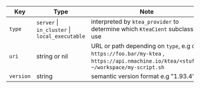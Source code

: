 | Key       | Type                                           | Note                                                                                                                            |
|-----------|------------------------------------------------|---------------------------------------------------------------------------------------------------------------------------------|
| `type`    | `server` \| `in_cluster` \| `local_executable` | interpreted by `ktea_provider` to determine which `KteaCient` subclass to use                                                   |
| `uri`     | string or nil                                  | URL or path depending on `type`, e.g or `https://foo.bar/my-ktea` , `https://api.nmachine.io/ktea/<stuff>`,  `~/workspace/my-script.sh` |
| `version` | string                                         | semantic version format e.g "1.93.4"                                                                                            |


